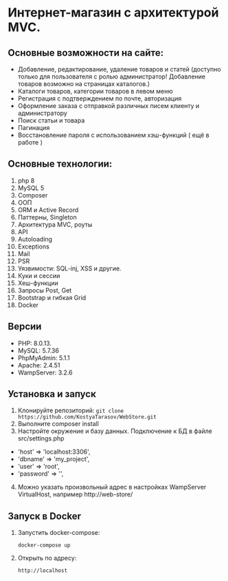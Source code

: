 # Интернет-магазин с архитектурой MVC.

## Основные возможности на сайте:

- Добавление, редактирование, удаление товаров и статей (доступно только для пользователя c ролью администратор! Добавление товаров возможно на страницах каталогов.)
- Каталоги товаров, категории товаров в левом меню
- Регистрация с подтверждением по почте, авторизация
- Оформление заказа с отправкой различных писем клиенту и администратору
- Поиск статьи и товара
- Пагинация
- Восстановление пароля с использованием хэш-функций ( ещё в работе )

## Основные технологии:

1. php 8
2. MySQL 5
3. Composer
4. ООП
5. ORM и Active Record
6. Паттерны, Singleton
7. Архитектура MVC, роуты
8. API
9. Autoloading
10. Exceptions
11. Mail
12. PSR
13. Уязвимости: SQL-inj, XSS и другие.
14. Куки и сессии
15. Хеш-функции
16. Запросы Post, Get
17. Bootstrap и гибкая Grid
18. Docker

## Версии

- PHP: 8.0.13.
- MySQL: 5.7.36
- PhpMyAdmin: 5.1.1
- Apache: 2.4.51
- WampServer: 3.2.6

## Установка и запуск

1. Клонируйте репозиторий: `git clone https://github.com/KostyaTarasov/WebStore.git`
2. Выполните composer install
3. Настройте окружение и базу данных. Подключение к БД в файле src/settings.php

- 'host' => 'localhost:3306',
- 'dbname' => 'my_project',
- 'user' => 'root',
- 'password' => '',

4. Можно указать произвольный адрес в настройках WampServer VirtualHost, например http://web-store/

## Запуск в Docker

1. Запустить docker-compose:

   ```
   docker-compose up
   ```

2. Открыть по адресу:
   ```
   http://localhost
   ```
